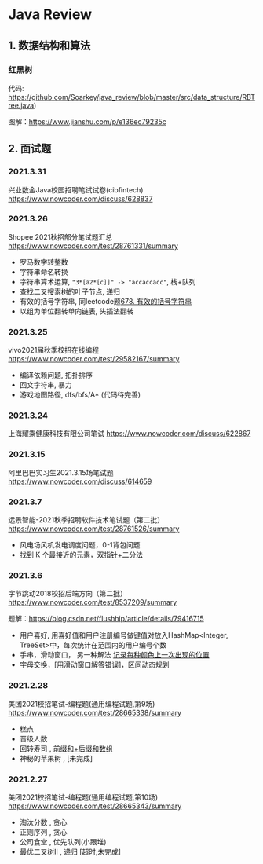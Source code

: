 # Java Review

## 1. 数据结构和算法
### 红黑树
代码: https://github.com/Soarkey/java_review/blob/master/src/data_structure/RBTree.java)

图解：https://www.jianshu.com/p/e136ec79235c

## 2. 面试题
### 2021.3.31
兴业数金Java校园招聘笔试试卷(cibfintech)
https://www.nowcoder.com/discuss/628837

### 2021.3.26
Shopee 2021秋招部分笔试题汇总
https://www.nowcoder.com/test/28761331/summary

- 罗马数字转整数
- 字符串命名转换
- 字符串算术运算, `"3*[a2*[c]]" -> "accaccacc"`, 栈+队列
- 查找二叉搜索树的叶子节点, 递归
- 有效的括号字符串, 同leetcode题[678. 有效的括号字符串](https://leetcode-cn.com/problems/valid-parenthesis-string/)
- 以组为单位翻转单向链表, 头插法翻转

### 2021.3.25
vivo2021届秋季校招在线编程
https://www.nowcoder.com/test/29582167/summary

- 编译依赖问题, 拓扑排序
- 回文字符串, 暴力
- 游戏地图路径, dfs/bfs/A* (代码待完善)

### 2021.3.24
上海耀乘健康科技有限公司笔试
https://www.nowcoder.com/discuss/622867

### 2021.3.15
阿里巴巴实习生2021.3.15场笔试题
https://www.nowcoder.com/discuss/614659

### 2021.3.7
远景智能-2021秋季招聘软件技术笔试题（第二批）
https://www.nowcoder.com/test/28761526/summary

- 风电场风机发电调度问题，0-1背包问题
- 找到 K 个最接近的元素，[双指针+二分法](https://leetcode-cn.com/problems/find-k-closest-elements/solution/pai-chu-fa-shuang-zhi-zhen-er-fen-fa-python-dai-ma/)

### 2021.3.6
字节跳动2018校招后端方向（第二批）
https://www.nowcoder.com/test/8537209/summary

题解：https://blog.csdn.net/flushhip/article/details/79416715

- 用户喜好, 用喜好值和用户注册编号做键值对放入HashMap<Integer, TreeSet<Integer>>中，每次统计在范围内的用户编号个数
- 手串，滑动窗口， 另一种解法 [记录每种颜色上一次出现的位置](https://blog.csdn.net/bobbymly/article/details/79289575)
- 字母交换，[用滑动窗口解答错误]，区间动态规划

### 2021.2.28
美团2021校招笔试-编程题(通用编程试题,第9场)
https://www.nowcoder.com/test/28665338/summary

- 糕点
- 晋级人数
- 回转寿司 , [前缀和+后缀和数组](https://blog.csdn.net/zhaoxiaoba/article/details/114048602)
- 神秘的苹果树 , [未完成]

### 2021.2.27
美团2021校招笔试-编程题(通用编程试题,第10场)
https://www.nowcoder.com/test/28665343/summary

- 淘汰分数 , 贪心
- 正则序列 , 贪心
- 公司食堂 , 优先队列(小跟堆)
- 最优二叉树II , 递归 \[超时,未完成\]
